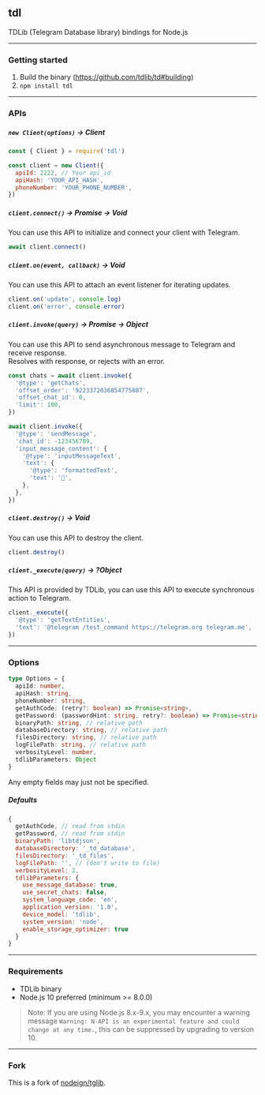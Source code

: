 ## tdl

TDLib (Telegram Database library) bindings for Node.js

-----

### Getting started

1. Build the binary (https://github.com/tdlib/td#building)
2. `npm install tdl`

-----

### APIs

##### `new Client(options)` -> Client

```js
const { Client } = require('tdl')

const client = new Client({
  apiId: 2222, // Your api_id
  apiHash: 'YOUR_API_HASH',
  phoneNumber: 'YOUR_PHONE_NUMBER',
})
```

##### `client.connect()` -> Promise -> Void

You can use this API to initialize and connect your client with Telegram.

```js
await client.connect()
```

##### `client.on(event, callback)` -> Void

You can use this API to attach an event listener for iterating updates.

```js
client.on('update', console.log)
client.on('error', console.error)
```

##### `client.invoke(query)` -> Promise -> Object

You can use this API to send asynchronous message to Telegram and receive response.  
Resolves with response, or rejects with an error.

```js
const chats = await client.invoke({
  '@type': 'getChats',
  'offset_order': '9223372036854775807',
  'offset_chat_id': 0,
  'limit': 100,
})
```

```js
await client.invoke({
  '@type': 'sendMessage',
  'chat_id': -123456789,
  'input_message_content': {
    '@type': 'inputMessageText',
    'text': {
      '@type': 'formattedText',
      'text': '👻',
    },
  },
})
```

##### `client.destroy()` -> Void

You can use this API to destroy the client.

```js
client.destroy()
```

##### `client._execute(query)` -> ?Object
 
This API is provided by TDLib, you can use this API to execute synchronous action to Telegram.

```js
client._execute({
  '@type': 'getTextEntities',
  'text': '@telegram /test_command https://telegram.org telegram.me',
})
```

-----

### Options

```typescript
type Options = {
  apiId: number,
  apiHash: string,
  phoneNumber: string,
  getAuthCode: (retry?: boolean) => Promise<string>,
  getPassword: (passwordHint: string, retry?: boolean) => Promise<string>,
  binaryPath: string, // relative path
  databaseDirectory: string, // relative path
  filesDirectory: string, // relative path
  logFilePath: string, // relative path
  verbosityLevel: number,
  tdlibParameters: Object
}
```

Any empty fields may just not be specified.

##### Defaults

```javascript
{
  getAuthCode, // read from stdin
  getPassword, // read from stdin
  binaryPath: 'libtdjson',
  databaseDirectory: '_td_database',
  filesDirectory: '_td_files',
  logFilePath: '', // (don't write to file)
  verbosityLevel: 2,
  tdlibParameters: {
    use_message_database: true,
    use_secret_chats: false,
    system_language_code: 'en',
    application_version: '1.0',
    device_model: 'tdlib',
    system_version: 'node',
    enable_storage_optimizer: true
  }
}
```

-----

### Requirements

- TDLib binary
- Node.js 10 preferred (minimum >= 8.0.0)
> Note: If you are using Node.js 8.x-9.x, you may encounter a warning message `Warning: N-API is an experimental feature and could change at any time.`, this can be suppressed by upgrading to version 10.

-----

### Fork

This is a fork of [nodeign/tglib](https://github.com/nodegin/tglib).

